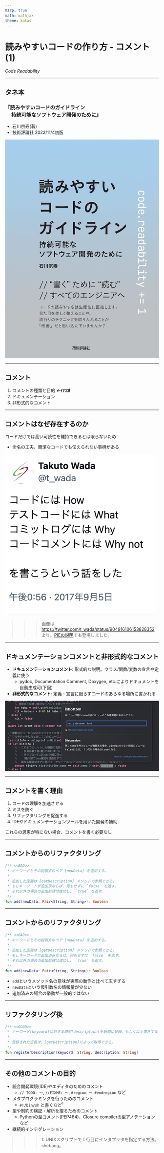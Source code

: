 ```yaml
---
marp: true
math: mathjax
theme: katas
---
```

<!-- 
size: 16:9
paginate: true
-->
<!-- header: 勉強会# ― エンジニアとしての解像度を高めるための勉強会-->

# 読みやすいコードの作り方 - コメント(1)

_Code Readability_

---

## タネ本

### 『読みやすいコードのガイドライン<br>　 持続可能なソフトウェア開発のために』
* 石川宗寿(著)
* 技術評論社 2022/11/4初版

![bg right:30% 90%](assets/12-book.jpg)

---

## コメント

1. コメントの種類と目的 **←ｲﾏｺｺ!**
2. ドキュメンテーション
3. 非形式的なコメント

---

## コメントはなぜ存在するのか

コードだけでは高い可読性を維持できるとは限らないため

* 命名の工夫、簡潔なコードでも伝えられない事柄がある

![bg 70% right:40%](assets/16-whynot_in_comments.png)
>>> 画像は https://twitter.com/t_wada/status/904916106153828352 より。[PIEの説明](../01-basics/09-pie.md)でも登場しました。

<!-- 「Why not」というのは「なぜ別のやり方を採用しなかったか」「あえてやっていないこと」という意味。
そこでコメントを書く目的や書く際の注意点を含め、どのようなコメントを書くべきかについて説明していく -->

---

## ドキュメンテーションコメントと非形式的なコメント

* **ドキュメンテーションコメント**: 形式的な説明。クラス/関数/変数の宣言や定義に使う
    * pydoc, Documentation Comment, Doxygen, etc.によりドキュメントを自動生成可(下図)
* **非形式的なコメント**: 定義・宣言に限らずコードのあらゆる場所に書かれる

![center](assets/16-docucomment_swift.png)

---

## コメントを書く理由

1. コードの理解を加速させる
2. ミスを防ぐ
3. リファクタリングを促進する
4. IDEやドキュメンテーションツールを用いた開発の補助

これらの恩恵が特にない場合、コメントを書く必要なし

---

## コメントからのリファクタリング

```kotlin
/** <<BAD>>
 * キーワードとその説明文のペア [newData] を追加する。
 *
 * 追加した定義は [getDescription] メソッドで参照できる。
 * もしキーワードが追加済ならば、何もせずに `false` を返す。
 * それ以外の場合の追加処理は成功し、 `true` を返す。
 */
fun add(newData: Pair<String, String>): Boolean
```

---

## コメントからのリファクタリング

```kotlin
/** <<BAD>>
 * キーワードとその説明文のペア [newData] を追加する。
 *
 * 追加した定義は [getDescription] メソッドで参照できる。
 * もしキーワードが追加済みならば、何もせずに `false` を返す。
 * それ以外の場合の追加処理は成功し、 `true` を返す。
 */
fun add(newData: Pair<String, String>): Boolean
```

* `add`というメソッド名の意味が実際の動作と比べて広すぎる
* `newData`という仮引数名の情報量が少ない
* 追加済みの場合の挙動が一般的ではない

---

## リファクタリング後

```kt
/** <<GOOD>>
 * キーワード[keyword]に対する説明[description]を新規に登録、もしくは上書きする
 *
 * 登録された定義は、[getDescription]によって取得できる。
 */
fun registerDescription(keyword: String, description: String)
```

---

## その他のコメントの目的

* 統合開発環境(IDE)やエディタのためのコメント
    * `// TODO: 〜`, `//FIXME: 〜`, `#region 〜 #endregion` など
* メタプログラミングを行うためのコメント
    * `#!/bin/sh` と書くなど$^1$
* 型や制約の検証・解析を摺るためのコメント
    * Pythonの型コメント(PEP484)、Closure compilerの型アノテーションなど
* 継続的インテグレーション
>>> 1: UNIXスクリプトで１行目にインタプリタを指定する方法。shebang。

    